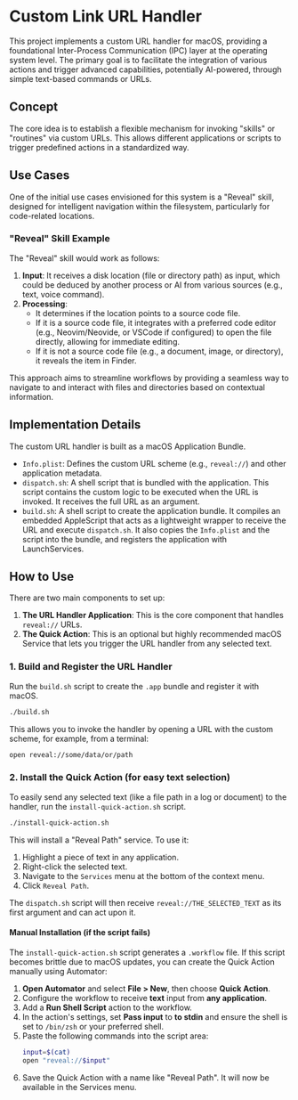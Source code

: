# Custom Link URL Handler

This project implements a custom URL handler for macOS, providing a foundational Inter-Process Communication (IPC) layer at the operating system level. The primary goal is to facilitate the integration of various actions and trigger advanced capabilities, potentially AI-powered, through simple text-based commands or URLs.

## Concept

The core idea is to establish a flexible mechanism for invoking "skills" or "routines" via custom URLs. This allows different applications or scripts to trigger predefined actions in a standardized way.

## Use Cases

One of the initial use cases envisioned for this system is a "Reveal" skill, designed for intelligent navigation within the filesystem, particularly for code-related locations.

### "Reveal" Skill Example

The "Reveal" skill would work as follows:

1.  **Input**: It receives a disk location (file or directory path) as input, which could be deduced by another process or AI from various sources (e.g., text, voice command).
2.  **Processing**:
    *   It determines if the location points to a source code file.
    *   If it is a source code file, it integrates with a preferred code editor (e.g., Neovim/Neovide, or VSCode if configured) to open the file directly, allowing for immediate editing.
    *   If it is not a source code file (e.g., a document, image, or directory), it reveals the item in Finder.

This approach aims to streamline workflows by providing a seamless way to navigate to and interact with files and directories based on contextual information.

## Implementation Details

The custom URL handler is built as a macOS Application Bundle.

*   `Info.plist`: Defines the custom URL scheme (e.g., `reveal://`) and other application metadata.
*   `dispatch.sh`: A shell script that is bundled with the application. This script contains the custom logic to be executed when the URL is invoked. It receives the full URL as an argument.
*   `build.sh`: A shell script to create the application bundle. It compiles an embedded AppleScript that acts as a lightweight wrapper to receive the URL and execute `dispatch.sh`. It also copies the `Info.plist` and the script into the bundle, and registers the application with LaunchServices.

## How to Use

There are two main components to set up:

1.  **The URL Handler Application**: This is the core component that handles `reveal://` URLs.
2.  **The Quick Action**: This is an optional but highly recommended macOS Service that lets you trigger the URL handler from any selected text.

### 1. Build and Register the URL Handler

Run the `build.sh` script to create the `.app` bundle and register it with macOS.

```bash
./build.sh
```

This allows you to invoke the handler by opening a URL with the custom scheme, for example, from a terminal:

```bash
open reveal://some/data/or/path
```

### 2. Install the Quick Action (for easy text selection)

To easily send any selected text (like a file path in a log or document) to the handler, run the `install-quick-action.sh` script.

```bash
./install-quick-action.sh
```

This will install a "Reveal Path" service. To use it:
1.  Highlight a piece of text in any application.
2.  Right-click the selected text.
3.  Navigate to the `Services` menu at the bottom of the context menu.
4.  Click `Reveal Path`.

The `dispatch.sh` script will then receive `reveal://THE_SELECTED_TEXT` as its first argument and can act upon it.

#### Manual Installation (if the script fails)

The `install-quick-action.sh` script generates a `.workflow` file. If this script becomes brittle due to macOS updates, you can create the Quick Action manually using Automator:

1.  **Open Automator** and select **File > New**, then choose **Quick Action**.
2.  Configure the workflow to receive **text** input from **any application**.
3.  Add a **Run Shell Script** action to the workflow.
4.  In the action's settings, set **Pass input** to **to stdin** and ensure the shell is set to `/bin/zsh` or your preferred shell.
5.  Paste the following commands into the script area:
    ```bash
    input=$(cat)
    open "reveal://$input"
    ```
6.  Save the Quick Action with a name like "Reveal Path". It will now be available in the Services menu.
